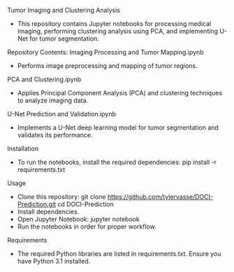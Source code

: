 Tumor Imaging and Clustering Analysis
- This repository contains Jupyter notebooks for processing medical imaging, performing clustering analysis using PCA, and implementing U-Net for tumor segmentation.

Repository Contents:
Imaging Processing and Tumor Mapping.ipynb
- Performs image preprocessing and mapping of tumor regions.

PCA and Clustering.ipynb
- Applies Principal Component Analysis (PCA) and clustering techniques to analyze imaging data.

U-Net Prediction and Validation.ipynb
- Implements a U-Net deep learning model for tumor segmentation and validates its performance.

Installation
- To run the notebooks, install the required dependencies:
	pip install -r requirements.txt

Usage
- Clone this repository:
	git clone https://github.com/tylervasse/DOCI-Prediction.git
	cd DOCI-Prediction
- Install dependencies.
- Open Jupyter Notebook:
	jupyter notebook
- Run the notebooks in order for proper workflow.

Requirements
- The required Python libraries are listed in requirements.txt. Ensure you have Python 3.1 installed.
